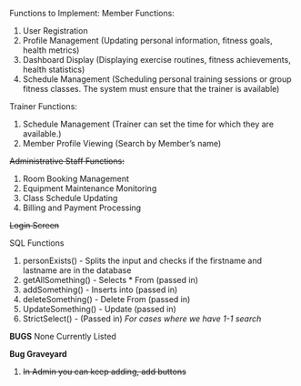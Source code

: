 
Functions to Implement:
Member Functions:
1. User Registration
2. Profile Management (Updating personal information, fitness goals, health metrics)
3. Dashboard Display (Displaying exercise routines, fitness achievements, health statistics)
4. Schedule Management (Scheduling personal training sessions or group fitness classes. The system
must ensure that the trainer is available)

Trainer Functions:
1. Schedule Management (Trainer can set the time for which they are available.)
2. Member Profile Viewing (Search by Member’s name)

~~Administrative Staff Functions:~~
1. Room Booking Management
2. Equipment Maintenance Monitoring
3. Class Schedule Updating
4. Billing and Payment Processing 

~~Login Screen~~

SQL Functions
1. personExists() - Splits the input and checks if the firstname and lastname are in the database
2. getAllSomething() - Selects * From (passed in)
3. addSomething() - Inserts into (passed in)
4. deleteSomething() - Delete From (passed in)
5. UpdateSomething() - Update (passed in)
6. StrictSelect() - (Passed in) *For cases where we have 1-1 search*


**BUGS**
None Currently Listed


**Bug Graveyard**
1. ~~In Admin you can keep adding, add buttons~~
